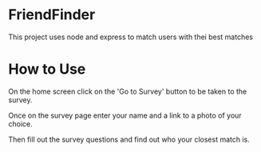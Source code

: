 # FriendFinder

This project uses node and express to match users with thei best matches 

# How to Use

On the home screen click on the 'Go to Survey' button to be taken to the survey.

Once on the survey page enter your name and a link to a photo of your choice.

Then fill out the survey questions and find out who your closest match is.
